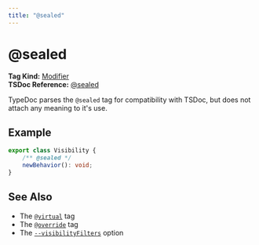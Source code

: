 ```yaml
---
title: "@sealed"
---
```


# @sealed

**Tag Kind:** [Modifier](../tags.md#Modifier-Tags) <br>
**TSDoc Reference:** [@sealed](https://tsdoc.org/pages/tags/sealed/)

TypeDoc parses the `@sealed` tag for compatibility with TSDoc, but does not attach any meaning to it's use.

## Example

```ts
export class Visibility {
    /** @sealed */
    newBehavior(): void;
}
```

## See Also

-   The [`@virtual`](virtual.md) tag
-   The [`@override`](override.md) tag
-   The [`--visibilityFilters`](../options/output.md#visibilityFilters) option
